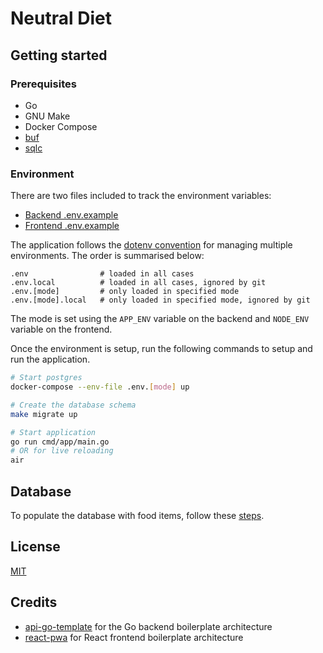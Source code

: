 # Neutral Diet

## Getting started

### Prerequisites

- Go
- GNU Make
- Docker Compose
- [buf](https://github.com/bufbuild/buf)
- [sqlc](https://github.com/kyleconroy/sqlc)

### Environment

There are two files included to track the environment variables:

- [Backend .env.example](./.env.example)
- [Frontend .env.example](./ui/.env.example)

The application follows the [dotenv convention](https://github.com/bkeepers/dotenv#what-other-env-files-can-i-use) for managing multiple environments.
The order is summarised below:
```
.env                # loaded in all cases
.env.local          # loaded in all cases, ignored by git
.env.[mode]         # only loaded in specified mode
.env.[mode].local   # only loaded in specified mode, ignored by git
```
The mode is set using the `APP_ENV` variable on the backend and `NODE_ENV` variable on the frontend.

Once the environment is setup, run the following commands to setup and run the application.

```bash
# Start postgres
docker-compose --env-file .env.[mode] up

# Create the database schema
make migrate up

# Start application
go run cmd/app/main.go
# OR for live reloading
air
```

## Database

To populate the database with food items, follow these [steps](./data/README.md). 

## License

[MIT](LICENSE)

## Credits

- [api-go-template](https://github.com/kevinmichaelchen/api-go-template) for the Go backend boilerplate architecture
- [react-pwa](https://github.com/suren-atoyan/react-pwa) for React frontend boilerplate architecture
